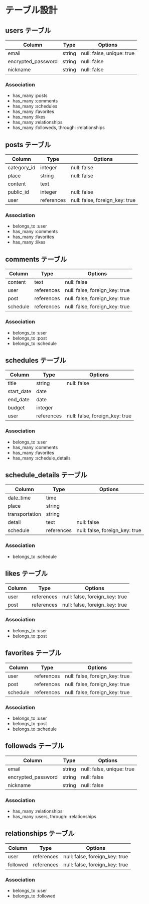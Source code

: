 # テーブル設計

## users テーブル

| Column             | Type     | Options                    |
| ------------------ | -------- | -------------------------- |
| email              | string   | null: false,  unique: true |
| encrypted_password | string   | null: false                |
| nickname           | string   | null: false                |

### Association

- has_many :posts 
- has_many :comments
- has_many :schedules
- has_many :favorites
- has_many :likes
- has_many :relationships
- has_many :followeds, through: :relationships

## posts テーブル

| Column                    | Type       | Options                        |
| ------------------------- | ---------- | ------------------------------ |
| category_id               | integer    | null: false                    |
| place                     | string     | null: false                    |
| content                   | text       |                                |
| public_id                 | integer    | null: false                    |
| user                      | references | null: false, foreign_key: true |

### Association

- belongs_to :user
- has_many   :comments
- has_many   :favorites
- has_many   :likes

## comments テーブル

| Column      | Type       | Options                        |
| ----------- | ---------- | ------------------------------ |
| content     | text       | null: false                    |
| user        | references | null: false, foreign_key: true |
| post        | references | null: false, foreign_key: true |
| schedule    | references | null: false, foreign_key: true |

### Association

- belongs_to :user 
- belongs_to :post
- belongs_to :schedule

## schedules テーブル

| Column     | Type       | Options                        |
| ---------- | ---------- | ------------------------------ |
| title      | string     | null: false                    |
| start_date | date       |                                |
| end_date   | date       |                                |
| budget     | integer    |                                |
| user       | references | null: false, foreign_key: true |


### Association
- belongs_to :user
- has_many   :comments
- has_many   :favorites
- has_many   :schedule_details

## schedule_details テーブル

| Column         | Type       | Options                        |
| -------------- | ---------- | ------------------------------ |
| date_time      | time       |                                |
| place          | string     |                                |
| transportation | string     |                                |
| detail         | text       | null: false                    |
| schedule       | references | null: false, foreign_key: true |

### Association
- belongs_to :schedule

## likes テーブル

| Column | Type       | Options                        |
| ------ | ---------- | ------------------------------ |
| user   | references | null: false, foreign_key: true |
| post   | references | null: false, foreign_key: true |

### Association
- belongs_to :user
- belongs_to :post

## favorites テーブル

| Column   | Type       | Options                        |
| -------- | ---------- | ------------------------------ |
| user     | references | null: false, foreign_key: true |
| post     | references | null: false, foreign_key: true |
| schedule | references | null: false, foreign_key: true |

### Association
- belongs_to :user
- belongs_to :post
- belongs_to :schedule


## followeds テーブル

| Column             | Type     | Options                    |
| ------------------ | -------- | -------------------------- |
| email              | string   | null: false,  unique: true |
| encrypted_password | string   | null: false                |
| nickname           | string   | null: false                |

### Association
- has_many :relationships
- has_many :users, through: :relationships

## relationships テーブル

| Column   | Type       | Options                        |
| -------- | ---------- | ------------------------------ |
| user     | references | null: false, foreign_key: true |
| followed | references | null: false, foreign_key: true |

### Association
- belongs_to :user
- belongs_to :followed